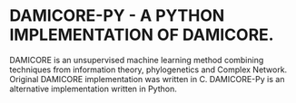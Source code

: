 # DAMICORE-PY - A PYTHON IMPLEMENTATION OF DAMICORE.

 
 DAMICORE is an unsupervised machine learning method combining techniques from
 information theory,  phylogenetics and Complex Network.  Original DAMICORE 
 implementation was written in C. DAMICORE-Py is an alternative implementation written in Python.



